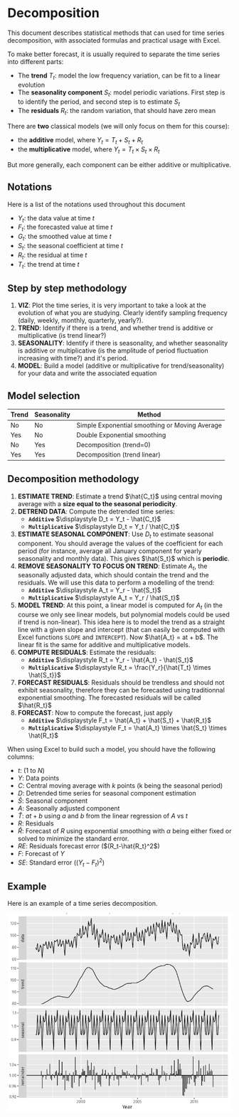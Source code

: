 # Decomposition

This document describes statistical methods that can used for time series decomposition, with associated formulas and practical usage with Excel.

To make better forecast, it is usually required to separate the time series into different parts:

  - The **trend** $T_t$: model the low frequency variation, can be fit to a linear evolution
  - The **seasonality component** $S_t$: model periodic variations. First step is to identify the period, and second step is to estimate $S_t$
  - The **residuals** $R_t$: the random variation, that should have zero mean

There are **two** classical models (we will only focus on them for this course):

 - the **additive** model, where $Y_t = T_t + S_t + R_t$
 - the **multiplicative** model, where $Y_t = T_t \times S_t \times R_t$
 
 But more generally, each component can be either additive or multiplicative.

## Notations

Here is a list of the notations used throughout this document

 - $Y_t$: the data value at time $t$ 
 - $F_t$: the forecasted value at time $t$ 
 - $G_t$: the smoothed value at time $t$ 
 - $S_t$: the seasonal coefficient at time $t$
 - $R_t$: the residual at time $t$
 - $T_t$: the trend at time $t$

## Step by step methodology

 1. **VIZ**: Plot the time series, it is very important to take a look at the evolution of what you are studying. Clearly identify sampling frequency (daily, weekly, monthly, quarterly, yearly?).
 1. **TREND**: Identify if there is a trend, and whether trend is additive or multiplicative (is trend linear?)
 1. **SEASONALITY**: Identify if there is seasonality, and whether seasonality is additive or multiplicative (is the amplitude of period fluctuation increasing with time?) and it's period.
 1. **MODEL**: Build a model (additive or multiplicative for trend/seasonality) for your data and write the associated equation

## Model selection

|  Trend  |  Seasonality | Method  |
| -----   | ---- | ---- |
| No      | No   | Simple Exponential smoothing or Moving Average |
| Yes     | No   | Double Exponential smoothing |
| No      | Yes  | Decomposition (trend=0) |
| Yes     | Yes  | Decomposition (trend linear) |

## Decomposition methodology

 1. **ESTIMATE TREND**: Estimate a trend $\hat{C_t}$ using central moving average with a **size equal to the seasonal periodicity**. 
 1. **DETREND DATA**: Compute the detrended time series:
    - **`Additive`** $\displaystyle D_t = Y_t - \hat{C_t}$ 
    - **`Multiplicative`** $\displaystyle D_t = Y_t / \hat{C_t}$ 
 1. **ESTIMATE SEASONAL COMPONENT**: Use $D_t$ to estimate seasonal component. You should average the values of the coefficient for each period (for instance, average all January component for yearly seasonality and monthly data). This gives $\hat{S_t}$ which is **periodic**.
 1. **REMOVE SEASONALITY TO FOCUS ON TREND**: Estimate $A_t$, the seasonally adjusted data, which should contain the trend and the residuals. We will use this data to perform a modelling of the trend:
     - **`Additive`**  $\displaystyle A_t = Y_r - \hat{S_t}$
     - **`Multiplicative`**  $\displaystyle A_t = Y_r / \hat{S_t}$
 1. **MODEL TREND**: At this point, a linear model is computed for $A_t$ (in the course we only see linear models, but polynomial models could be used if trend is non-linear). This idea here is to model the trend as a straight line with a given slope and intercept (that can easily be computed with Excel functions `SLOPE` and `INTERCEPT`). Now $\hat{A_t} = at + b$. The linear fit is the same for additive and multiplicative models.
 1. **COMPUTE RESIDUALS**: Estimate the residuals:
     - **`Additive`** $\displaystyle R_t = Y_r - \hat{A_t} - \hat{S_t}$
     - **`Multiplicative`** $\displaystyle R_t = \frac{Y_r}{\hat{T_t} \times \hat{S_t}}$
 1. **FORECAST RESIDUALS**: Residuals should be trendless and should not exhibit seasonality, therefore they can be forecasted using traditionnal exponential smoothing. The forecasted residuals will be called $\hat{R_t}$
 1. **FORECAST**: Now to compute the forecast, just apply 
     - **`Additive`** $\displaystyle F_t = \hat{A_t} + \hat{S_t} + \hat{R_t}$
     - **`Multiplicative`** $\displaystyle F_t = \hat{A_t} \times \hat{S_t} \times \hat{R_t}$

When using Excel to build such a model, you should have the following columns:

  - $t$: (1 to $N$)
  - $Y$: Data points
  - $C$: Central moving average with $k$ points (k being the seasonal period)
  - $D$: Detrended time series for seasonal component estimation
  - $\hat{S}$: Seasonal component
  - $A$: Seasonally adjusted component 
  - $\hat{T}$: $at + b$ using $a$ and $b$ from the linear regression of $A$ vs $t$
  - $R$: Residuals 
  - $\hat{R}$: Forecast of $R$ using exponential smoothing with $\alpha$ being either fixed or solved to minimize the standard error.
  - $RE$: Residuals forecast error ($(R_t-\hat{R_t}^2$)
  - $F$: Forecast of $Y$
  - $SE$: Standard error ($(Y_t-F_t)^2$)

## Example

 Here is an example of a time series decomposition.
 
 ![decomposition](decomposition.png)
